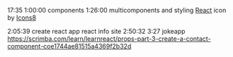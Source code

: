 17:35
1:00:00 components
1:26:00 multicomponents and styling
<a target="_blank" href="https://icons8.com/icon/wPohyHO_qO1a/react">React</a> icon by <a target="_blank" href="https://icons8.com">Icons8</a>

2:05:39 create react app react info site
2:50:32
3:27 jokeapp https://scrimba.com/learn/learnreact/props-part-3-create-a-contact-component-coe1744ae81515a4369f2b32d
